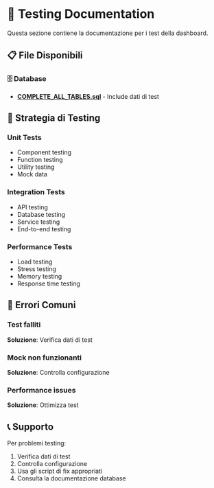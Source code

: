 # 🧪 Testing Documentation

Questa sezione contiene la documentazione per i test della dashboard.

## 📋 File Disponibili

### 🗄️ Database
- **[COMPLETE_ALL_TABLES.sql](../database/COMPLETE_ALL_TABLES.sql)** - Include dati di test

## 🎯 Strategia di Testing

### Unit Tests
- Component testing
- Function testing
- Utility testing
- Mock data

### Integration Tests
- API testing
- Database testing
- Service testing
- End-to-end testing

### Performance Tests
- Load testing
- Stress testing
- Memory testing
- Response time testing

## 🚨 Errori Comuni

### Test falliti
**Soluzione**: Verifica dati di test

### Mock non funzionanti
**Soluzione**: Controlla configurazione

### Performance issues
**Soluzione**: Ottimizza test

## 📞 Supporto

Per problemi testing:
1. Verifica dati di test
2. Controlla configurazione
3. Usa gli script di fix appropriati
4. Consulta la documentazione database
